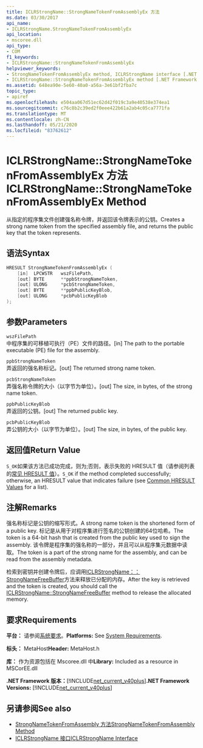 ```yaml
---
title: ICLRStrongName::StrongNameTokenFromAssemblyEx 方法
ms.date: 03/30/2017
api_name:
- ICLRStrongName.StrongNameTokenFromAssemblyEx
api_location:
- mscoree.dll
api_type:
- COM
f1_keywords:
- ICLRStrongName::StrongNameTokenFromAssemblyEx
helpviewer_keywords:
- StrongNameTokenFromAssemblyEx method, ICLRStrongName interface [.NET Framework hosting]
- ICLRStrongName::StrongNameTokenFromAssemblyEx method [.NET Framework hosting]
ms.assetid: 648ea90e-5e60-40a0-a56a-3e61bf2fba7c
topic_type:
- apiref
ms.openlocfilehash: e504aa067d51ec62d42f019c3a9e40538e374ea1
ms.sourcegitcommit: c76c8b2c39ed2f0eee422b61a2ab4c05ca7771fa
ms.translationtype: MT
ms.contentlocale: zh-CN
ms.lasthandoff: 05/21/2020
ms.locfileid: "83762612"
---
```

# <a name="iclrstrongnamestrongnametokenfromassemblyex-method"></a><span data-ttu-id="26392-102">ICLRStrongName::StrongNameTokenFromAssemblyEx 方法</span><span class="sxs-lookup"><span data-stu-id="26392-102">ICLRStrongName::StrongNameTokenFromAssemblyEx Method</span></span>
<span data-ttu-id="26392-103">从指定的程序集文件创建强名称令牌，并返回该令牌表示的公钥。</span><span class="sxs-lookup"><span data-stu-id="26392-103">Creates a strong name token from the specified assembly file, and returns the public key that the token represents.</span></span>  
  
## <a name="syntax"></a><span data-ttu-id="26392-104">语法</span><span class="sxs-lookup"><span data-stu-id="26392-104">Syntax</span></span>  
  
```cpp  
HRESULT StrongNameTokenFromAssemblyEx (  
    [in]  LPCWSTR   wszFilePath,  
    [out] BYTE      **ppbStrongNameToken,  
    [out] ULONG     *pcbStrongNameToken,  
    [out] BYTE      **ppbPublicKeyBlob,  
    [out] ULONG     *pcbPublicKeyBlob  
);  
```  
  
## <a name="parameters"></a><span data-ttu-id="26392-105">参数</span><span class="sxs-lookup"><span data-stu-id="26392-105">Parameters</span></span>  
 `wszFilePath`  
 <span data-ttu-id="26392-106">中程序集的可移植可执行（PE）文件的路径。</span><span class="sxs-lookup"><span data-stu-id="26392-106">[in] The path to the portable executable (PE) file for the assembly.</span></span>  
  
 `ppbStrongNameToken`  
 <span data-ttu-id="26392-107">弄返回的强名称标记。</span><span class="sxs-lookup"><span data-stu-id="26392-107">[out] The returned strong name token.</span></span>  
  
 `pcbStrongNameToken`  
 <span data-ttu-id="26392-108">弄强名称令牌的大小（以字节为单位）。</span><span class="sxs-lookup"><span data-stu-id="26392-108">[out] The size, in bytes, of the strong name token.</span></span>  
  
 `ppbPublicKeyBlob`  
 <span data-ttu-id="26392-109">弄返回的公钥。</span><span class="sxs-lookup"><span data-stu-id="26392-109">[out] The returned public key.</span></span>  
  
 `pcbPublicKeyBlob`  
 <span data-ttu-id="26392-110">弄公钥的大小（以字节为单位）。</span><span class="sxs-lookup"><span data-stu-id="26392-110">[out] The size, in bytes, of the public key.</span></span>  
  
## <a name="return-value"></a><span data-ttu-id="26392-111">返回值</span><span class="sxs-lookup"><span data-stu-id="26392-111">Return Value</span></span>  
 <span data-ttu-id="26392-112">`S_OK`如果该方法已成功完成，则为;否则，表示失败的 HRESULT 值（请参阅列表的[常见 HRESULT 值](/windows/win32/seccrypto/common-hresult-values)）。</span><span class="sxs-lookup"><span data-stu-id="26392-112">`S_OK` if the method completed successfully; otherwise, an HRESULT value that indicates failure (see [Common HRESULT Values](/windows/win32/seccrypto/common-hresult-values) for a list).</span></span>  
  
## <a name="remarks"></a><span data-ttu-id="26392-113">注解</span><span class="sxs-lookup"><span data-stu-id="26392-113">Remarks</span></span>  
 <span data-ttu-id="26392-114">强名称标记是公钥的缩写形式。</span><span class="sxs-lookup"><span data-stu-id="26392-114">A strong name token is the shortened form of a public key.</span></span> <span data-ttu-id="26392-115">标记是从用于对程序集进行签名的公钥创建的64位哈希。</span><span class="sxs-lookup"><span data-stu-id="26392-115">The token is a 64-bit hash that is created from the public key used to sign the assembly.</span></span> <span data-ttu-id="26392-116">该令牌是程序集的强名称的一部分，并且可以从程序集元数据中读取。</span><span class="sxs-lookup"><span data-stu-id="26392-116">The token is a part of the strong name for the assembly, and can be read from the assembly metadata.</span></span>  
  
 <span data-ttu-id="26392-117">检索到密钥并创建令牌后，应调用[ICLRStrongName：： StrongNameFreeBuffer](iclrstrongname-strongnamefreebuffer-method.md)方法来释放已分配的内存。</span><span class="sxs-lookup"><span data-stu-id="26392-117">After the key is retrieved and the token is created, you should call the [ICLRStrongName::StrongNameFreeBuffer](iclrstrongname-strongnamefreebuffer-method.md) method to release the allocated memory.</span></span>  
  
## <a name="requirements"></a><span data-ttu-id="26392-118">要求</span><span class="sxs-lookup"><span data-stu-id="26392-118">Requirements</span></span>  
 <span data-ttu-id="26392-119">**平台：** 请参阅[系统要求](../../get-started/system-requirements.md)。</span><span class="sxs-lookup"><span data-stu-id="26392-119">**Platforms:** See [System Requirements](../../get-started/system-requirements.md).</span></span>  
  
 <span data-ttu-id="26392-120">**标头：** MetaHost</span><span class="sxs-lookup"><span data-stu-id="26392-120">**Header:** MetaHost.h</span></span>  
  
 <span data-ttu-id="26392-121">**库：** 作为资源包括在 Mscoree.dll 中</span><span class="sxs-lookup"><span data-stu-id="26392-121">**Library:** Included as a resource in MSCorEE.dll</span></span>  
  
 <span data-ttu-id="26392-122">**.NET Framework 版本：**[!INCLUDE[net_current_v40plus](../../../../includes/net-current-v40plus-md.md)]</span><span class="sxs-lookup"><span data-stu-id="26392-122">**.NET Framework Versions:** [!INCLUDE[net_current_v40plus](../../../../includes/net-current-v40plus-md.md)]</span></span>  
  
## <a name="see-also"></a><span data-ttu-id="26392-123">另请参阅</span><span class="sxs-lookup"><span data-stu-id="26392-123">See also</span></span>

- [<span data-ttu-id="26392-124">StrongNameTokenFromAssembly 方法</span><span class="sxs-lookup"><span data-stu-id="26392-124">StrongNameTokenFromAssembly Method</span></span>](iclrstrongname-strongnametokenfromassembly-method.md)
- [<span data-ttu-id="26392-125">ICLRStrongName 接口</span><span class="sxs-lookup"><span data-stu-id="26392-125">ICLRStrongName Interface</span></span>](iclrstrongname-interface.md)
